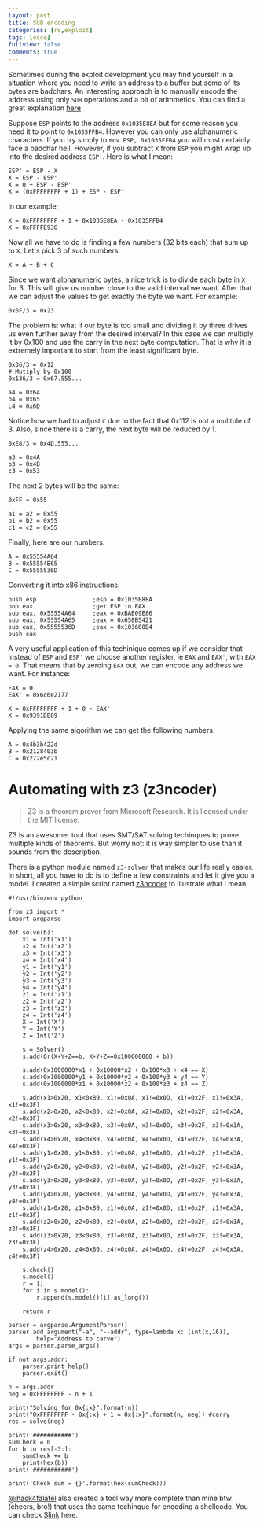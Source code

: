 ```yaml
---
layout: post
title: SUB encoding
categories: [re,exploit]
tags: [osce]
fullview: false
comments: true
---
```


Sometimes during the exploit development you may find yourself in a situation where you need to write an address to a buffer but some of its bytes are badchars. An interesting approach is to manually encode the address using only `SUB` operations and a bit of arithmetics. You can find a great explanation [here](https://vellosec.net/2018/08/carving-shellcode-using-restrictive-character-sets/)

Suppose `ESP` points to the address `0x1035E8EA` but for some reason you need it to point to `0x1035FFB4`. However you can only use alphanumeric characters. If you try simply to `mov ESP, 0x1035FFB4` you will most certainly face a badchar hell. However, if you subtract `X` from `ESP` you might wrap up into the desired address `ESP'`. Here is what I mean:

~~~
ESP' = ESP - X
X = ESP - ESP'
X = 0 + ESP - ESP'
X = (0xFFFFFFFF + 1) + ESP - ESP'
~~~

In our example:

~~~
X = 0xFFFFFFFF + 1 + 0x1035E8EA - 0x1035FFB4
X = 0xFFFFE936
~~~

Now all we have to do is finding a few numbers (32 bits each) that sum up to `X`. Let's pick 3 of such numbers:

    X = A + B + C

Since we want alphanumeric bytes, a nice trick is to divide each byte in `X` for 3. This will give us number close to the valid interval we want. After that we can adjust the values to get exactly the byte we want. For example:

~~~
0x6F/3 = 0x23
~~~

The problem is: what if our byte is too small and dividing it by three drives us even further away from the desired interval? In this case we can multiply it by 0x100 and use the carry in the next byte computation. That is why it is extremely important to start from the least significant byte.

~~~
0x36/3 = 0x12
# Mutiply by 0x100
0x136/3 = 0x67.555...

a4 = 0x64
b4 = 0x65
c4 = 0x6D
~~~

Notice how we had to adjust `C` due to the fact that 0x112 is not a mulitple of 3. Also, since there is a carry, the next byte will be reduced by 1.

~~~
0xE8/3 = 0x4D.555...

a3 = 0x4A
b3 = 0x4B
c3 = 0x53
~~~

The next 2 bytes will be the same:

~~~
0xFF = 0x55

a1 = a2 = 0x55
b1 = b2 = 0x55
c1 = c2 = 0x55
~~~

Finally, here are our numbers:

~~~
A = 0x55554A64
B = 0x55554B65
C = 0x5555536D
~~~

Converting it into x86 instructions:

~~~
push esp                ;esp = 0x1035E8EA
pop eax                 ;get ESP in EAX
sub eax, 0x55554A64     ;eax = 0xBAE09E86
sub eax, 0x55554A65     ;eax = 0x658B5421
sub eax, 0x5555536D     ;eax = 0x103600B4
push eax
~~~

A very useful application of this techinique comes up if we consider that instead of `ESP` and `ESP'` we choose another register, ie `EAX` and `EAX'`, with `EAX = 0`. That means that by zeroing `EAX` out, we can encode any address we want. For instance:

~~~
EAX = 0
EAX' = 0x6c6e2177

X = 0xFFFFFFFF + 1 + 0 - EAX' 
X = 0x9391DE89
~~~

Applying the same algorithm we can get the following numbers:

~~~
A = 0x4b3b422d
B = 0x2128403b
C = 0x272e5c21
~~~

# Automating with z3 (z3ncoder)
> Z3 is a theorem prover from Microsoft Research. It is licensed under the MIT license.

Z3 is an awesomer tool that uses SMT/SAT solving techinques to prove multiple kinds of theorems. But worry not: it is way simpler to use than it sounds from the description. 

There is a python module named `z3-solver` that makes our life really easier. In short, all you have to do is to define a few constraints and let it give you a model. I created a simple script named [z3ncoder](https://github.com/marcosValle/z3ncoder) to illustrate what I mean.

~~~
#!/usr/bin/env python

from z3 import *
import argparse

def solve(b):
    x1 = Int('x1')
    x2 = Int('x2')
    x3 = Int('x3')
    x4 = Int('x4')
    y1 = Int('y1')
    y2 = Int('y2')
    y3 = Int('y3')
    y4 = Int('y4')
    z1 = Int('z1')
    z2 = Int('z2')
    z3 = Int('z3')
    z4 = Int('z4')
    X = Int('X')
    Y = Int('Y')
    Z = Int('Z')

    s = Solver()
    s.add(Or(X+Y+Z==b, X+Y+Z==0x100000000 + b))

    s.add(0x1000000*x1 + 0x10000*x2 + 0x100*x3 + x4 == X)
    s.add(0x1000000*y1 + 0x10000*y2 + 0x100*y3 + y4 == Y)
    s.add(0x1000000*z1 + 0x10000*z2 + 0x100*z3 + z4 == Z)

    s.add(x1>0x20, x1<0x80, x1!=0x0A, x1!=0x0D, x1!=0x2F, x1!=0x3A, x1!=0x3F)
    s.add(x2>0x20, x2<0x80, x2!=0x0A, x2!=0x0D, x2!=0x2F, x2!=0x3A, x2!=0x3F)
    s.add(x3>0x20, x3<0x80, x3!=0x0A, x3!=0x0D, x3!=0x2F, x3!=0x3A, x3!=0x3F)
    s.add(x4>0x20, x4<0x80, x4!=0x0A, x4!=0x0D, x4!=0x2F, x4!=0x3A, x4!=0x3F)
    s.add(y1>0x20, y1<0x80, y1!=0x0A, y1!=0x0D, y1!=0x2F, y1!=0x3A, y1!=0x3F)
    s.add(y2>0x20, y2<0x80, y2!=0x0A, y2!=0x0D, y2!=0x2F, y2!=0x3A, y2!=0x3F)
    s.add(y3>0x20, y3<0x80, y3!=0x0A, y3!=0x0D, y3!=0x2F, y3!=0x3A, y3!=0x3F)
    s.add(y4>0x20, y4<0x80, y4!=0x0A, y4!=0x0D, y4!=0x2F, y4!=0x3A, y4!=0x3F)
    s.add(z1>0x20, z1<0x80, z1!=0x0A, z1!=0x0D, z1!=0x2F, z1!=0x3A, z1!=0x3F)
    s.add(z2>0x20, z2<0x80, z2!=0x0A, z2!=0x0D, z2!=0x2F, z2!=0x3A, z2!=0x3F)
    s.add(z3>0x20, z3<0x80, z3!=0x0A, z3!=0x0D, z3!=0x2F, z3!=0x3A, z3!=0x3F)
    s.add(z4>0x20, z4<0x80, z4!=0x0A, z4!=0x0D, z4!=0x2F, z4!=0x3A, z4!=0x3F)

    s.check()
    s.model()
    r = []
    for i in s.model():
        r.append(s.model()[i].as_long())

    return r

parser = argparse.ArgumentParser()
parser.add_argument("-a", "--addr", type=lambda x: (int(x,16)),
        help="Address to carve")
args = parser.parse_args()

if not args.addr:
    parser.print_help()
    parser.exit()

n = args.addr
neg = 0xFFFFFFFF - n + 1

print("Solving for 0x{:x}".format(n))
print("0xFFFFFFFF - 0x{:x} + 1 = 0x{:x}".format(n, neg)) #carry
res = solve(neg)

print('###########')
sumCheck = 0
for b in res[-3:]:
    sumCheck += b
    print(hex(b))
print('###########')

print('Check sum = {}'.format(hex(sumCheck)))
~~~

[@ihack4falafel](https://twitter.com/ihack4falafel) also created a tool way more complete than mine btw (cheers, bro!) that uses the same techinque for encoding a shellcode. You can check [Slink](https://github.com/ihack4falafel/Slink) here.
